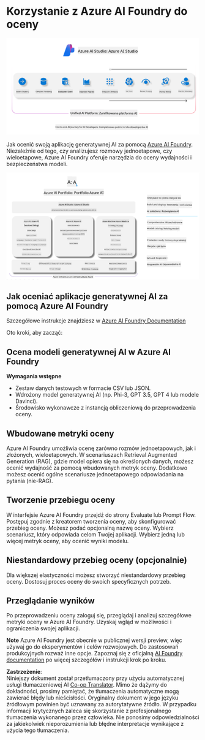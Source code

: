 <!--
CO_OP_TRANSLATOR_METADATA:
{
  "original_hash": "7b4235159486df4000e16b7b46ddfec3",
  "translation_date": "2025-05-09T14:56:45+00:00",
  "source_file": "md/01.Introduction/05/AIFoundry.md",
  "language_code": "pl"
}
-->
# **Korzystanie z Azure AI Foundry do oceny**

![aistudo](../../../../../translated_images/AIFoundry.61da8c74bccc0241ce9a4cb53a170912245871de9235043afcb796ccbc076fdc.pl.png)

Jak ocenić swoją aplikację generatywnej AI za pomocą [Azure AI Foundry](https://ai.azure.com?WT.mc_id=aiml-138114-kinfeylo). Niezależnie od tego, czy analizujesz rozmowy jednoetapowe, czy wieloetapowe, Azure AI Foundry oferuje narzędzia do oceny wydajności i bezpieczeństwa modeli.

![aistudo](../../../../../translated_images/AIPortfolio.5aaa2b25e9157624a4542fe041d66a96a1c1ec6007e4e5aadd926c6ec8ce18b3.pl.png)

## Jak oceniać aplikacje generatywnej AI za pomocą Azure AI Foundry
Szczegółowe instrukcje znajdziesz w [Azure AI Foundry Documentation](https://learn.microsoft.com/azure/ai-studio/how-to/evaluate-generative-ai-app?WT.mc_id=aiml-138114-kinfeylo)

Oto kroki, aby zacząć:

## Ocena modeli generatywnej AI w Azure AI Foundry

**Wymagania wstępne**

- Zestaw danych testowych w formacie CSV lub JSON.
- Wdrożony model generatywnej AI (np. Phi-3, GPT 3.5, GPT 4 lub modele Davinci).
- Środowisko wykonawcze z instancją obliczeniową do przeprowadzenia oceny.

## Wbudowane metryki oceny

Azure AI Foundry umożliwia ocenę zarówno rozmów jednoetapowych, jak i złożonych, wieloetapowych.
W scenariuszach Retrieval Augmented Generation (RAG), gdzie model opiera się na określonych danych, możesz ocenić wydajność za pomocą wbudowanych metryk oceny.
Dodatkowo możesz ocenić ogólne scenariusze jednoetapowego odpowiadania na pytania (nie-RAG).

## Tworzenie przebiegu oceny

W interfejsie Azure AI Foundry przejdź do strony Evaluate lub Prompt Flow.
Postępuj zgodnie z kreatorem tworzenia oceny, aby skonfigurować przebieg oceny. Możesz podać opcjonalną nazwę oceny.
Wybierz scenariusz, który odpowiada celom Twojej aplikacji.
Wybierz jedną lub więcej metryk oceny, aby ocenić wyniki modelu.

## Niestandardowy przebieg oceny (opcjonalnie)

Dla większej elastyczności możesz stworzyć niestandardowy przebieg oceny. Dostosuj proces oceny do swoich specyficznych potrzeb.

## Przeglądanie wyników

Po przeprowadzeniu oceny zaloguj się, przeglądaj i analizuj szczegółowe metryki oceny w Azure AI Foundry. Uzyskaj wgląd w możliwości i ograniczenia swojej aplikacji.

**Note** Azure AI Foundry jest obecnie w publicznej wersji preview, więc używaj go do eksperymentów i celów rozwojowych. Do zastosowań produkcyjnych rozważ inne opcje. Zapoznaj się z oficjalną [AI Foundry documentation](https://learn.microsoft.com/azure/ai-studio/?WT.mc_id=aiml-138114-kinfeylo) po więcej szczegółów i instrukcji krok po kroku.

**Zastrzeżenie**:  
Niniejszy dokument został przetłumaczony przy użyciu automatycznej usługi tłumaczeniowej AI [Co-op Translator](https://github.com/Azure/co-op-translator). Mimo że dążymy do dokładności, prosimy pamiętać, że tłumaczenia automatyczne mogą zawierać błędy lub nieścisłości. Oryginalny dokument w jego języku źródłowym powinien być uznawany za autorytatywne źródło. W przypadku informacji krytycznych zaleca się skorzystanie z profesjonalnego tłumaczenia wykonanego przez człowieka. Nie ponosimy odpowiedzialności za jakiekolwiek nieporozumienia lub błędne interpretacje wynikające z użycia tego tłumaczenia.